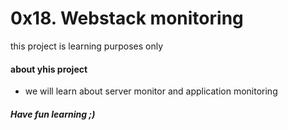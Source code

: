 # 0x18. Webstack monitoring
this project is learning purposes only
#### about yhis project
* we will learn about server monitor and application monitoring
##### Have fun learning ;) 
